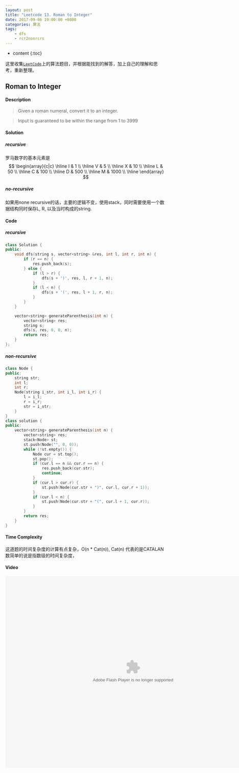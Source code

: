 ```yaml
---
layout: post
title: "Leetcode 13. Roman to Integer"
date: 2017-09-06 19:00:00 +0800 
categories: 算法
tags: 
    - dfs
    - rcr2nonrcrs
---
```

* content
{:toc}

这里收集[`LeetCode`](https://leetcode.com)上的算法题目，并根据能找到的解答，加上自己的理解和思考，重新整理。

<!-- more -->

## Roman to Integer

#### Description

>Given a roman numeral, convert it to an integer.   

>Input is guaranteed to be within the range from 1 to 3999

#### Solution

##### recursive

罗马数字的基本元素是  
$$
\begin{array}{c|c} 
\hline
I & 1 \\
\hline
V & 5 \\
\hline 
X & 10 \\
\hline
L & 50 \\
\hline
C & 100 \\
\hline
D & 500 \\
\hline
M & 1000 \\
\hline 
\end{array}
$$


##### no-recursive

如果用none recursive的话，主要的逻辑不变，使用stack，同时需要使用一个数据结构同时保存L, R, 以及当时构成的string.

#### Code

##### recursive

```cpp
class Solution {
public:
    void dfs(string s, vector<string> &res, int l, int r, int n) {
        if (r == n) {
            res.push_back(s);
        } else {
            if (l > r) {
                dfs(s + ')', res, l, r + 1, n);
            }
            if (l < n) {
                dfs(s + '(', res, l + 1, r, n);
            }
        }
    }

    vector<string> generateParenthesis(int n) {
        vector<string> res;
        string s;
        dfs(s, res, 0, 0, n);
        return res;
    }
};
```

##### non-recursive

```cpp
class Node {
public:
    string str;
    int l;
    int r;
    Node(string i_str, int i_l, int i_r) {
        l = i_l;
        r = i_r;
        str = i_str;
    }
}
class solution {
public:
    vector<string> generateParenthesis(int n) {
        vector<string> res;
        stack<Node> st;
        st.push(Node("", 0, 0));
        while (!st.empty()) {
            Node cur = st.top();
            st.pop();
            if (cur.l == n && cur.r == n) {
                res.push_back(cur.str);
                continue;
            }
            if (cur.l > cur.r) {
                st.push(Node(cur.str + ")", cur.l, cur.r + 1));
            }
            if (cur.l < n) {
                st.push(Node(cur.str + "(", cur.l + 1, cur.r));
            }
        }
        return res;
    }
}
```

#### Time Complexity

这道题的时间复杂度的计算有点复杂，O(n * Cat(n)), Cat(n) 代表的是CATALAN数简单的说是指数级的时间复杂度，

#### Video

<embed src='http://player.youku.com/player.php/sid/XMjkwMzEwNTAwNA==/v.swf' allowFullScreen='true' quality='high' width='800' height='600' align='middle' allowScriptAccess='always' type='application/x-shockwave-flash' wmode="opaque">